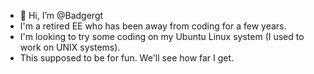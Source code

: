 - 👋 Hi, I’m @Badgergt
- I'm a retired EE who has been away from coding for a few years.
- I'm looking to try some coding on my Ubuntu Linux system (I used to work on UNIX systems). 
- This supposed to be for fun. We'll see how far I get.


<!---
Badgergt/Badgergt is a ✨ special ✨ repository because its `README.md` (this file) appears on your GitHub profile.
You can click the Preview link to take a look at your changes.
--->
